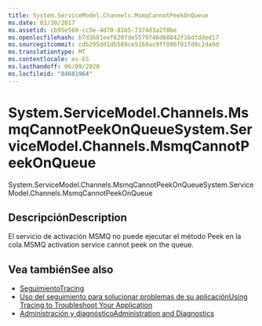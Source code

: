 ```yaml
---
title: System.ServiceModel.Channels.MsmqCannotPeekOnQueue
ms.date: 03/30/2017
ms.assetid: cb95e569-cc5e-4d70-81b5-7374d3a2f8be
ms.openlocfilehash: b7d3681eef6207de5579746d68842f16dfdded17
ms.sourcegitcommit: cdb295dd1db589ce5169ac9ff096f01fd0c2da9d
ms.translationtype: MT
ms.contentlocale: es-ES
ms.lasthandoff: 06/09/2020
ms.locfileid: "84601964"
---
```

# <a name="systemservicemodelchannelsmsmqcannotpeekonqueue"></a><span data-ttu-id="282f8-102">System.ServiceModel.Channels.MsmqCannotPeekOnQueue</span><span class="sxs-lookup"><span data-stu-id="282f8-102">System.ServiceModel.Channels.MsmqCannotPeekOnQueue</span></span>
<span data-ttu-id="282f8-103">System.ServiceModel.Channels.MsmqCannotPeekOnQueue</span><span class="sxs-lookup"><span data-stu-id="282f8-103">System.ServiceModel.Channels.MsmqCannotPeekOnQueue</span></span>  
  
## <a name="description"></a><span data-ttu-id="282f8-104">Descripción</span><span class="sxs-lookup"><span data-stu-id="282f8-104">Description</span></span>  
 <span data-ttu-id="282f8-105">El servicio de activación MSMQ no puede ejecutar el método Peek en la cola.</span><span class="sxs-lookup"><span data-stu-id="282f8-105">MSMQ activation service cannot peek on the queue.</span></span>  
  
## <a name="see-also"></a><span data-ttu-id="282f8-106">Vea también</span><span class="sxs-lookup"><span data-stu-id="282f8-106">See also</span></span>

- [<span data-ttu-id="282f8-107">Seguimiento</span><span class="sxs-lookup"><span data-stu-id="282f8-107">Tracing</span></span>](index.md)
- [<span data-ttu-id="282f8-108">Uso del seguimiento para solucionar problemas de su aplicación</span><span class="sxs-lookup"><span data-stu-id="282f8-108">Using Tracing to Troubleshoot Your Application</span></span>](using-tracing-to-troubleshoot-your-application.md)
- [<span data-ttu-id="282f8-109">Administración y diagnóstico</span><span class="sxs-lookup"><span data-stu-id="282f8-109">Administration and Diagnostics</span></span>](../index.md)
